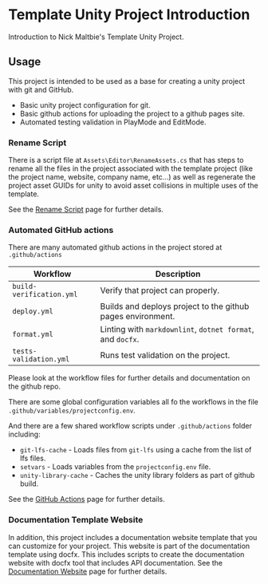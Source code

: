 # Template Unity Project Introduction

Introduction to Nick Maltbie's Template Unity Project.

## Usage

This project is intended to be used as a base for creating
a unity project with git and GitHub.

* Basic unity project configuration for git.
* Basic github actions for uploading the project to a github pages site.
* Automated testing validation in PlayMode and EditMode.

### Rename Script

There is a script file at `Assets\Editor\RenameAssets.cs` that
has steps to rename all the files in the project associated
with the template project (like the project name, website, company
name, etc...) as well as regenerate the project asset GUIDs
for unity to avoid asset collisions in multiple uses of
the template.

See the [Rename Script](rename_script.md) page for further details.

### Automated GitHub actions

There are many automated github actions in
the project stored at `.github/actions`

| Workflow | Description |
|----------|-------------|
| `build-verification.yml` | Verify that project can properly. |
| `deploy.yml` | Builds and deploys project to the github pages environment. |
| `format.yml` | Linting with `markdownlint`, `dotnet format`, and `docfx`. |
| `tests-validation.yml` | Runs test validation on the project. |

Please look at the workflow files for further details and
documentation on the github repo.

There are some global configuration variables all fo the workflows
in the file `.github/variables/projectconfig.env`.

And there are a few shared workflow scripts under `.github/actions` folder
including:

* `git-lfs-cache` -
    Loads files from `git-lfs` using a cache from the list of lfs files.
* `setvars` -
    Loads variables from the `projectconfig.env` file.
* `unity-library-cache` -
    Caches the unity library folders as part of github build.

See the [GitHub Actions](github_actions.md) page for further details.

### Documentation Template Website

In addition, this project includes a documentation website template
that you can customize for your project. This website is part
of the documentation template using docfx. This includes scripts
to create the documentation website with docfx tool that includes
API documentation. See the
[Documentation Website](documentation_website.md) page for further details.
